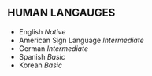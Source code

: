 ## **HUMAN LANGAUGES**

- English _Native_
- American Sign Language _Intermediate_
- German _Intermediate_
- Spanish _Basic_
- Korean _Basic_

